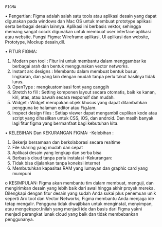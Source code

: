                                                                                FIGMA

•	Pengertian:
Figma adalah salah satu tools atau aplikasi desain yang dapat digunakan pada windows dan Mac OS untuk membuat prototype aplikasi serta berbagai desain lainnya. Aplikasi ini berbasis vektor, sehingga memang sangat cocok digunakan untuk membuat user interface aplikasi atau website.
Fungsi Figma: Wireframe aplikasi, UI aplikasi dan website, Prototype, Mockup desain,dll.

•	FITUR FIGMA:
1.	Modern pen tool : Fitur ini untuk membantu dalam menggambar ke berbagai arah dan bentuk menggunakan vector networks.
2.	Instant arc designs : Membantu dalam membuat bentuk busur, lingkaran, dan yang lain dengan mudah tanpa perlu takut hasilnya tidak lurus.
3.	OpenType  : mengkustomisasi font yang canggih
4.	Stretch to fill : Setting komponen layout secara otomatis, baik ke kanan, kiri, atas, atau bawah secara responsif dan mudah.
5.	Widget : Widget merupakan objek khusus yang dapat ditambahkan pengguna ke halaman editor atau FigJam.
6.	Inspect design files : Setiap viewer dapat mengambil cuplikan kode atau script yang dihasilkan untuk CSS, iOS, dan android.
Dan masih banyak lagi fitur figma yang bermanfaat bagi kebutuhan kita.

•	KELEBIHAN Dan KEKURANGAN FIGMA:
-Kelebihan :
1.	Bekerja bersamaan dan berkolaborasi secara realtime
2.	File sharing yang mudah dan cepat
3.	Aplikasi desain yang lengkap dan serba bisa
4.	Berbasis cloud tanpa perlu instalasi
-Kekurangan:
1.	Tidak bisa dijalankan tanpa koneksi internet
2.	Membutuhkan kapasitas RAM yang lumayan dan graphic card yang mumpuni

o	KESIMPULAN: Figma akan membantu tim dalam membuat, menguji, dan mengirimkan desain yang lebih baik dari awal hingga akhir proyek mereka. Dilengkapi dengan fitur desain yang sudah Anda sukai plus penemuan unik seperti Arc tool dan Vector Networks, Figma membantu Anda menjaga ide tetap mengalir. Pengguna tidak diwajibkan untuk menginstal, menyimpan, atau mengekspor.Inilah yang menjadi ide dan basis dari Figma yakni menjadi perangkat lunak cloud yang baik dan tidak membebankan penggunanya.
 	

